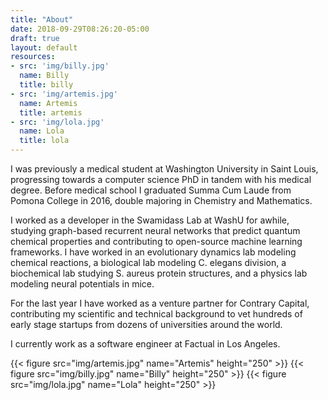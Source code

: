 ```yaml
---
title: "About"
date: 2018-09-29T08:26:20-05:00
draft: true
layout: default
resources:
- src: 'img/billy.jpg'
  name: Billy
  title: billy
- src: 'img/artemis.jpg'
  name: Artemis
  title: artemis
- src: 'img/lola.jpg'
  name: Lola
  title: lola
---
```


I was previously a medical student at Washington University in Saint Louis, progressing towards a computer science PhD in tandem with his medical degree.  Before medical school I graduated Summa Cum Laude from Pomona College in 2016, double majoring in Chemistry and Mathematics.

I worked as a developer in the Swamidass Lab at WashU for awhile, studying graph-based recurrent neural networks that predict quantum chemical properties and contributing to open-source machine learning frameworks. I have worked in an evolutionary dynamics lab modeling chemical reactions, a biological lab modeling C. elegans division, a biochemical lab studying S. aureus protein structures, and a physics lab modeling neural potentials in mice.

<!-- I have experience with app, web and blockchain development, previously attending the Hack Reactor bootcamp on a scholarship in 2017. I have a particular interest in developing fields like devops and reinforcement learning that offer generalizable infrastructures for common but challenging problems. -->

For the last year I have worked as a venture partner for Contrary Capital, contributing my scientific and technical background to vet hundreds of early stage startups from dozens of universities around the world.

I currently work as a software engineer at Factual in Los Angeles.

<!-- {{< gallery >}} -->
<div class="gallery">
  {{< figure src="img/artemis.jpg" name="Artemis" height="250" >}}
  {{< figure src="img/billy.jpg" name="Billy" height="250" >}}
  {{< figure src="img/lola.jpg" name="Lola" height="250" >}}
</div>
